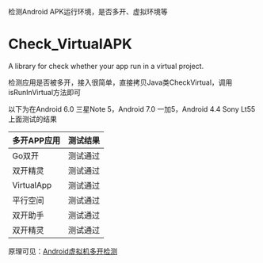 检测Android APK运行环境，是否多开、虚拟环境等

# Check_VirtualAPK
A library for check whether your app run in a virtual project. 

检测应用是否被多开，接入很简单，直接拷贝Java类CheckVirtual，调用isRunInVirtual方法即可

以下为在Android 6.0 三星Note 5，Android 7.0 一加5，Android 4.4 Sony Lt55上面测试的结果

| 多开APP应用 | 测试结果 | 
| --- | :---:|
|Go双开 |测试通过|
|双开精灵|测试通过|
|VirtualApp |测试通过| 
|平行空间|测试通过|
|双开助手|测试通过|
|双开精灵|测试通过|

原理可见：[Android虚拟机多开检测](http://www.jianshu.com/p/216d65d9971e)
